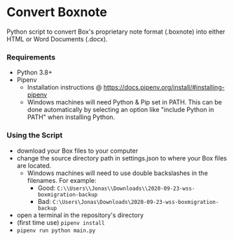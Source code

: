 # Convert Boxnote

Python script to convert Box's proprietary note format (.boxnote) into either HTML or Word Documents (.docx).

### Requirements

- Python 3.8+
- Pipenv
  - Installation instructions @ https://docs.pipenv.org/install/#installing-pipenv
  - Windows machines will need Python & Pip set in PATH. This can be done automatically by selecting an option like
  "include Python in PATH" when installing Python.
  
### Using the Script

- download your Box files to your computer
- change the source directory path in settings.json to where your Box files are located.
  - Windows machines will need to use double backslashes in the filenames. For example:
    - Good:  `C:\\Users\\Jonas\\Downloads\\2020-09-23-wss-boxmigration-backup`
    - Bad:  `C:\Users\Jonas\Downloads\2020-09-23-wss-boxmigration-backup`
- open a terminal in the repository's directory
- (first time use) ```pipenv install```
- ```pipenv run python main.py```